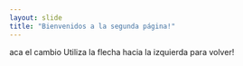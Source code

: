 ```yaml
---
layout: slide
title: "Bienvenidos a la segunda página!"
---
```

aca el cambio
Utiliza la flecha hacia la izquierda para volver!